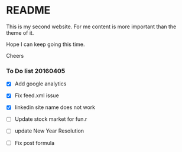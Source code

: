 # README

This is my second website. For me content is more important than the theme of it. 

Hope I can keep going this time.

Cheers


### To Do list 20160405

- [x] Add google analytics
- [x] Fix feed.xml issue
- [x] linkedin site name does not work
- [ ] Update stock market for fun.r
- [ ] update New Year Resolution
- [ ] Fix post formula 

